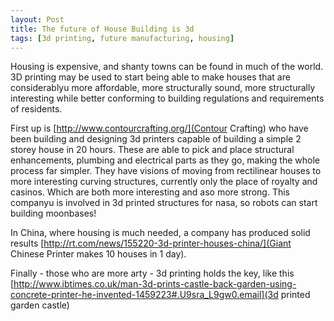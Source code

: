 ```yaml
---
layout: Post
title: The future of House Building is 3d
tags: [3d printing, future manufacturing, housing]
---
```

Housing is expensive, and shanty towns can be found in much of the world. 3D printing may be used to start being able to make houses that are considerablyu more affordable, more structurally sound, more structurally interesting while better conforming to building regulations and requirements of residents.

First up is [http://www.contourcrafting.org/](Contour Crafting) who have been building and designing 3d printers capable of building a simple 2 storey house in 20 hours. These are able to pick and place structural enhancements, plumbing and electrical parts as they go, making the whole process far simpler. They have visions of moving from rectilinear houses to more interesting curving structures, currently only the place of royalty and casinos. Which are both more interesting and aso more strong. This companyu is involved in 3d printed structures for nasa, so robots can start building moonbases!

In China, where housing is much needed, a company has produced solid results [http://rt.com/news/155220-3d-printer-houses-china/](Giant Chinese Printer makes 10 houses in 1 day).

Finally - those who are more arty - 3d printing holds the key, like this
[http://www.ibtimes.co.uk/man-3d-prints-castle-back-garden-using-concrete-printer-he-invented-1459223#.U9sra_L9gw0.email](3d printed garden castle)
